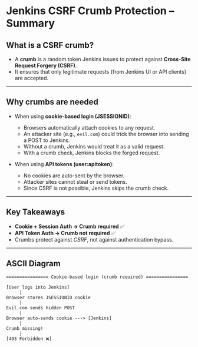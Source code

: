 # Jenkins CSRF Crumb Protection – Summary

## What is a CSRF crumb?
- A **crumb** is a random token Jenkins issues to protect against **Cross-Site Request Forgery (CSRF)**.
- It ensures that only legitimate requests (from Jenkins UI or API clients) are accepted.

---

## Why crumbs are needed
- When using **cookie-based login (JSESSIONID)**:
  - Browsers automatically attach cookies to any request.
  - An attacker site (e.g., `evil.com`) could trick the browser into sending a POST to Jenkins.
  - Without a crumb, Jenkins would treat it as a valid request.
  - With a crumb check, Jenkins blocks the forged request.

- When using **API tokens (user:apitoken)**:
  - No cookies are auto-sent by the browser.
  - Attacker sites cannot steal or send tokens.
  - Since CSRF is not possible, Jenkins skips the crumb check.

---

## Key Takeaways
- **Cookie + Session Auth → Crumb required** ✅
- **API Token Auth → Crumb not required** ✅
- Crumbs protect against *CSRF*, not against authentication bypass.

---

## ASCII Diagram

```
================ Cookie-based login (crumb required) ================

[User logs into Jenkins]
     |
Browser stores JSESSIONID cookie
     |
Evil.com sends hidden POST
     |
Browser auto-sends cookie ---> [Jenkins]
     |
Crumb missing!
     |
[403 Forbidden ❌]
```


